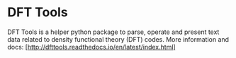 # DFT Tools

DFT Tools is a helper python package to parse, operate and present text data related to density functional theory (DFT) codes.
More information and docs: [http://dfttools.readthedocs.io/en/latest/index.html]
